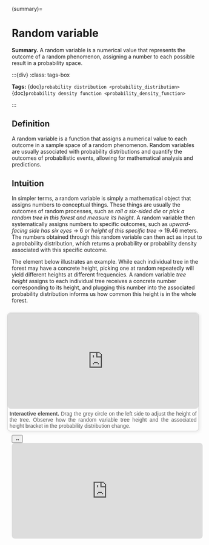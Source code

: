(summary)=

# Random variable

**Summary.** A random variable is a numerical value that represents the outcome of a random phenomenon, assigning a number to each possible result in a probability space.

:::{div}
:class: tags-box

**Tags:** <span class="tag-pill">{doc}`probability distribution <probability_distribution>`</span>  <span class="tag-pill">{doc}`probability density function <probability_density_function>`</span> 

:::

<!-- hidden-tag:statistics -->

## Definition

A random variable is a function that assigns a numerical value to each outcome in a sample space of a random phenomenon. Random variables are usually associated with probability distributions and quantify the outcomes of probabilistic events, allowing for mathematical analysis and predictions.

## Intuition

In simpler terms, a random variable is simply a mathematical object that assigns numbers to conceptual things. These things are usually the outcomes of random processes, such as *roll a six-sided die* or *pick a random tree in this forest and measure its height*. A random variable then systematically assigns numbers to specific outcomes, such as *upward-facing side has six eyes* → 6 or *height of this specific tree* → 19.46 meters. The numbers obtained through this random variable can then act as input to a probability distribution, which returns a probability or probability density associated with this specific outcome. 

The element below illustrates an example. While each individual tree in the forest may have a concrete height, picking one at random repeatedly will yield different heights at different frequencies. A random variable *tree height* assigns to each individual tree receives a concrete number corresponding to its height, and plugging this number into the associated probability distribution informs us how common this height is in the whole forest.

<div style="float: right; width: 100%; margin: 10px; border: 1px solid #ccc; border-radius: 8px; box-shadow: 2px 2px 10px rgba(0, 0, 0, 0.1);">
    <iframe src="https://maxramgraber.github.io/MASTER/main/_static/elements/random_variable.html" style="width: 100%; aspect-ratio: 2 / 1; border: none; border-radius: 8px;"></iframe>
    <div style="text-align: justify; padding: 5px; font-size: 14px; font-family: Arial, sans-serif; color: #555;">
        <strong>Interactive element.</strong> Drag the grey circle on the left side to adjust the height of the tree. Observe how the random variable tree height and the associated height bracket in the probability distribution change.
    </div>
</div>

<div id="sticky-iframe-container" background="white">
  <button id="toggle-iframe">↔</button>
  <iframe id="sticky-iframe" src="https://maxramgraber.github.io/MASTER/main/_static/elements/navigation.html" style="width: 100%; aspect-ratio: 2 / 1; border: none; border-radius: 8px; background: white"></iframe>
</div>